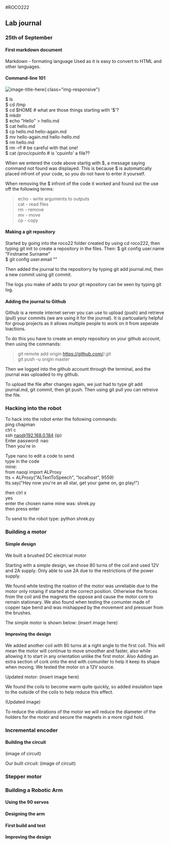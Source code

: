 #ROCO222

## Lab journal
### 25th of September

#### First markdown document

Markdown - formating language
Used as it is easy to convert to HTML and other languages.

#### Command-line 101

![image-title-here](file:///home/student/Pictures/codeHELLO.png){:class="img-responsive"}

$ ls  
$ cd /tmp  
$ cd $HOME # what are those things starting with '$'?  
$ mkdir  
$ echo "Hello" > hello.md  
$ cat hello.md  
$ cp hello.md hello-again.md  
$ mv hello-again.md hello-hello.md  
$ rm hello.md  
$ rm -rf # be careful with that one!  
$ cat /proc/cpuinfo # is 'cpuinfo' a file??  

When we entered the code above startig with $, a message saying command not found was displayed. This is because $ is automatically placed infront of your code, so you do not have to enter it yourself. 

When removing the $ infront of the code it worked and found out the use off the following terms:

>echo - write arguments to outputs  
>cat - read files  
rm - remove  
>mv - move  
cp - copy   

#### Making a git repository

Started by going into the roco22 folder created by using cd roco222, then typing git init to create a repository in the files.
Then:
$ git config user.name "Firstname Surname"  
$ git config user.email "<email>"  

Then added the journal to the repositorry by typing git add journal.md, then a new commit using git commit.

The logs you make of adds to your git repository can be seen by typing git log.

#### Adding the journal to Github

Github is a remote internet server you can use to upload (push) and retrieve (pull) your commits (we are using it for the journal). It is partcualarly helpful for group projects as it allows multiple people to work on it from seperate loactions.

To do this you have to create an empty repository on your github account, then using the commands:

> git remote add origin https://github.com/<username>/<repositoryname>.git  
> git push -u origin master  

Then we logged into the github account through the terminal, and the journal was uploaded to my github.

To upload the file after changes again, we just had to type git add journal.md, git commit, then git push. Then using git pull you can retreive the file.

### Hacking into the robot


To hack into the robot enter the following commands:  
ping chapman   
ctrl c  
ssh nao@192.168.0.184 (ip)  
Enter password: nao  
Then you're in  

Type nano to edit a code to send  
type in the code  
mine:  
from naoqi import ALProxy  
tts = ALProxy("ALTextToSpeech", "localhost", 9559)  
tts.say("Hey now you're an all star, get your game on, go play!")  

then ctrl x  
yes  
enter the chosen name mine was: shrek.py  
then press enter  
  
To send to the robot type: python shrek.py  

### Building a motor

#### Simple design

We built a brushed DC electrical motor  

Starting with a simple design, we chose 80 turns of the coil and used 12V and 2A supply.
Only able to use 2A due to the restrictions of the power supply.

We found while testing the roation of the motor was unreliable due to the motor only rotaing if started at the correct position.
Otherwise the forces from the coil and the magnets the oppose and cause the motor core to remain stationary. 
We also found when testing the comunter made of copper tape bend and was mishapped by the movement and pressuer from the brushes.

The simple motor is shown below:
(insert image here)

#### Improving the design

We added another coil with 80 turns at a right angle to the first coil. This will mean the motor will continue to move smoother and faster, also while allowing it to start in any orientation unlike the first motor.
Also Adding an extra section of cork onto the end with comuniter to help it keep its shape when moving. 
We tested the motor on a 12V source.

Updated motor:
(insert image here)

We found the coils to become warm quite quickly, so added insulation tape to the outside of the coils to help reduce this effect.  

(Updated image)

To reduce the vibrations of the motor we will reduce the diameter of the holders for the motor and secure the magnets in a more rigid hold.

### Incremental encoder

#### Building the circuit

(image of circuit)

Our built circuit:
(image of circuit)

### Stepper motor

### Building a Robotic Arm

#### Using the 90 servos

#### Designing the arm

#### First build and test

#### Improving the design
